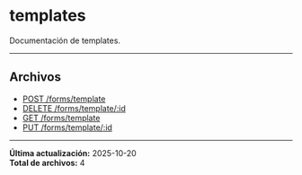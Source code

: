 # templates

Documentación de templates.

---

## Archivos

- [POST /forms/template](./template-create.md)
- [DELETE /forms/template/:id](./template-delete.md)
- [GET /forms/template](./template-list.md)
- [PUT /forms/template/:id](./template-update.md)

---

**Última actualización:** 2025-10-20  
**Total de archivos:** 4
